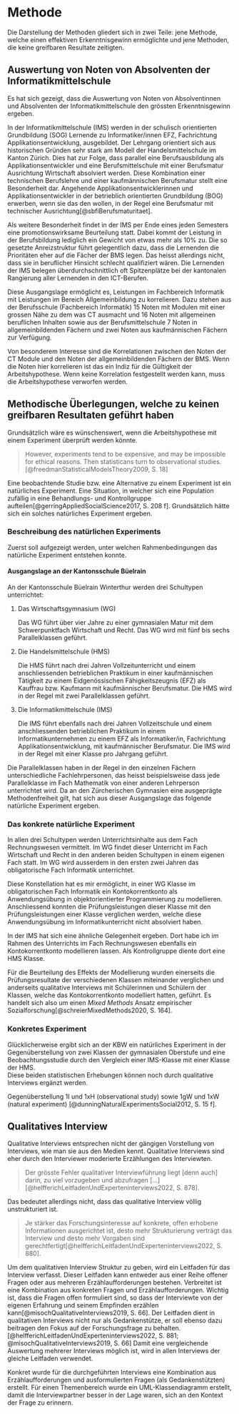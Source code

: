 # Methode

Die Darstellung der Methoden gliedert sich in zwei Teile: jene Methode,
welche einen effektiven Erkenntnisgewinn ermöglichte und jene Methoden,
die keine greifbaren Resultate zeitigten.

## Auswertung von Noten von Absolventen der Informatikmittelschule

Es hat sich gezeigt, dass die Auswertung von Noten von Absolventinnen und Absolventen der
Informatikmittelschule den grössten Erkenntnisgewinn ergeben.

In der Informatikmittelschule (IMS) werden in der schulisch
orientierten Grundbildung (SOG) Lernende zu
Informatiker/innen EFZ, Fachrichtung Applikationsentwicklung,
ausgebildet.
Der Lehrgang orientiert sich aus historischen Gründen sehr stark am
Modell der Handelsmittelschule im Kanton Zürich. Dies hat zur Folge,
dass parallel eine Berufsausbildung als Applikationsentwickler und eine
Berufsmittelschule mit einer Berufsmatur Ausrichtung Wirtschaft
absolviert werden. Diese Kombination einer technischen Berufslehre und
einer kaufmännischen Berufsmatur stellt eine Besonderheit dar. Angehende
Applikationsentwicklerinnen und Applikationsentwickler
in der betrieblich orientierten Grundbildung (BOG) erwerben, wenn sie
das den wollen, in der Regel eine Berufsmatur mit technischer
Ausrichtung[@sbfiBerufsmaturitaet].   

Als weitere Besonderheit findet in der IMS per Ende eines jeden
Semesters eine promotionswirksame Beurteilung statt. Dabei kommt der
Leistung in der Berufsbildung lediglich ein Gewicht von etwas mehr als
10% zu. Die so gesetzte Anreizstruktur führt gelegentlich dazu, dass die
Lernenden die Prioritäten eher auf die Fächer der BMS legen. Das heisst
allerdings nicht, dass sie in beruflicher Hinsicht schlecht qualifiziert
wären. Die Lernenden der IMS belegen überdurchschnittlich oft
Spitzenplätze bei der kantonalen Rangierung aller Lernenden in den
ICT-Berufen. 


Diese Ausgangslage
ermöglicht es, Leistungen im Fachbereich Informatik mit Leistungen im
Bereich Allgemeinbildung zu korrelieren. Dazu stehen aus der
Berufsschule (Fachbereich Informatik) 15 Noten mit Modulen mit einer
grossen Nähe zu dem was CT ausmacht und 16 Noten mit allgemeinen
beruflichen Inhalten sowie aus der
Berufsmittelschule 7 Noten in allgemeinbildenden Fächern und zwei
Noten aus kaufmännischen Fächern zur Verfügung.

Von besonderem Interesse sind die Korrelationen zwischen den Noten der
CT Module und den Noten der allgemeinbildenden Fächern der BMS. Wenn die
Noten hier korrelieren ist das ein Indiz für die Gültigkeit der
Arbeitshypothese. Wenn keine Korrelation festgestellt werden kann, muss
die Arbeitshypothese verworfen werden.

## Methodische Überlegungen, welche zu keinen greifbaren Resultaten geführt haben 

Grundsätzlich wäre es wünschenswert, wenn die Arbeitshypothese mit einem
Experiment überprüft werden könnte.

>However, experiments tend to be expensive, and may be impossible for
>ethical reasons. Then statisticans turn to observational
>studies.[@freedmanStatisticalModelsTheory2009, S. 18]

Eine beobachtende Studie bzw. eine Alternative zu einem Experiment ist
ein natürliches Experiment. 
Eine Situation, in welcher sich eine Population zufällig in eine
Behandlungs- und Kontrollgruppe
aufteilen[@gerringAppliedSocialScience2017, S. 208 f]. Grundsätzlich hätte sich
ein solches natürliches Experiment ergeben.

### Beschreibung des natürlichen Experiments

Zuerst soll aufgezeigt werden, unter welchen Rahmenbedingungen das
natürliche Experiment entstehen konnte.

#### Ausgangslage an der Kantonsschule Büelrain

An der Kantonsschule Büelrain Winterthur werden drei Schultypen
unterrichtet:

1. Das Wirtschaftsgymnasium (WG)
   
   Das WG führt über vier Jahre zu einer gymnasialen
   Matur mit dem Schwerpunktfach Wirtschaft und Recht. Das WG wird mit
   fünf bis sechs Parallelklassen geführt.

2. Die Handelsmittelschule (HMS)
   
   Die HMS führt nach drei Jahren Vollzeitunterricht und
   einem anschliessenden betrieblichen Praktikum in einer kaufmännischen
   Tätigkeit zu einem Eidgenössischen Fähigkeitszeugnis (EFZ) als
   Kauffrau bzw. Kaufmann mit kaufmännischer Berufsmatur. Die HMS wird
   in der Regel mit zwei Parallelklassen geführt.

3. Die Informatikmittelschule (IMS)
   
   Die IMS führt ebenfalls nach drei Jahren Vollzeitschule und einem
   anschliessenden betrieblichen Praktikum in einem
   Informatikunternehmen zu einem EFZ als Informatiker/in, Fachrichtung
   Applikationsentwicklung, mit kaufmännischer Berufsmatur. Die IMS wird
   in der Regel mit einer Klasse pro Jahrgang geführt.

Die Parallelklassen haben in der Regel in den einzelnen Fächern
unterschiedliche Fachlehrpersonen, das heisst beispielsweise dass jede
Parallelklasse im Fach Mathematik von einer anderen Lehrperson
unterrichtet wird. Da an den Zürcherischen Gymnasien eine ausgeprägte
Methodenfreiheit gilt, hat sich aus dieser Ausgangslage das folgende
natürliche Experiment ergeben.

### Das konkrete natürliche Experiment

In allen drei Schultypen werden Unterrichtsinhalte aus dem Fach
Rechnungswesen vermittelt. Im WG findet dieser Unterricht im Fach
Wirtschaft und Recht in den anderen beiden Schultypen in einem eigenen
Fach statt. Im WG wird ausserdem in den ersten zwei Jahren das
obligatorische Fach Informatik unterrichtet.

Diese Konstellation hat es mir ermöglicht, in einer WG Klasse im
obligatorischen Fach Informatik ein Kontokorrentkonto als
Anwendungsübung in objektorientierter Programmierung zu modellieren.
Anschliessend konnten die Prüfungsleistungen dieser Klasse mit den
Prüfungsleistungen einer Klasse verglichen werden, welche diese
Anwendungsübung im Informatikunterricht nicht absolviert haben.

In der IMS hat sich eine ähnliche Gelegenheit ergeben. Dort habe ich im
Rahmen des Unterrichts im Fach Rechnungswesen ebenfalls ein
Kontokorrentkonto modellieren lassen. Als Kontrollgruppe diente dort
eine HMS Klasse.

Für die Beurteilung des Effekts der Modellierung wurden einerseits die
Prüfungsresultate der verschiedenen Klassen miteinander verglichen und
anderseits qualitative Interviews mit Schülerinnen und Schülern der
Klassen, welche das Kontokorrentkonto modelliert hatten, geführt. Es
handelt sich also um einen *Mixed Methods* Ansatz empirischer
Sozialforschung[@schreierMixedMethods2020, S. 164].


### Konkretes Experiment

Glücklicherweise ergibt sich an der KBW ein natürliches Experiment in
der Gegenüberstellung von zwei Klassen der gymnasialen Oberstufe und
eine Beobachtungsstudie durch den Vergleich einer IMS-Klasse mit einer
Klasse der HMS.  
Diese beiden statistischen Erhebungen können noch durch qualitative
Interviews ergänzt werden.

Gegenüberstellung 1I und 1xH (observational study) sowie
1gW und 1xW (natural experiment) [@dunningNaturalExperimentsSocial2012,
S. 15 f].

## Qualitatives Interview

Qualitative Interviews entsprechen nicht der gängigen Vorstellung von
Interviews, wie man sie aus den Medien kennt. Qualitative Interviews
sind eher durch den Interviewer moderierte Erzählungen des Interviewten.  

>Der grösste Fehler qualitativer Interviewführung liegt [denn auch]
>darin, zu viel vorzugeben und abzufragen
>[...][@helfferichLeitfadenUndExperteninterviews2022, S. 878].

Das bedeutet allerdings nicht, dass das qualitative Interview völlig
unstrukturiert ist.

>Je stärker das Forschungsinteresse auf konkrete, offen erhobene
>Informationen ausgerichtet ist, desto mehr Strukturierung verträgt das
>Interview und desto mehr Vorgaben sind
>gerechtfertigt[@helfferichLeitfadenUndExperteninterviews2022, S. 880]. 

Um dem qualitativen Interview Struktur zu geben, wird ein Leitfaden für
das Interview verfasst. Dieser Leitfaden kann entweder aus einer Reihe
offener Fragen oder aus mehreren Erzählaufforderungen bestehen.
Verbreitet ist eine Kombination aus konkreten Fragen und
Erzählaufforderungen. Wichtig ist, dass die Fragen offen formuliert
sind, so dass der Interviewte von der eigenen Erfahrung und seinem
Empfinden erzählen kann[@misochQualitativeInterviews2019, S. 66].
Der Leitfaden dient in qualitativen Interviews nicht nur als
Gedankenstütze, er soll ebenso dazu beitragen den Fokus auf der
Forschungsfrage zu
behalten.[@helfferichLeitfadenUndExperteninterviews2022, S. 881;
@misochQualitativeInterviews2019, S. 66]
Damit eine vergleichende Auswertung mehrerer Interviews möglich ist,
wird in allen Interviews der gleiche Leitfaden verwendet.

Konkret wurde für die durchgeführten Interviews eine Kombination aus
Erzählaufforderungen und ausformulierten Fragen (als Gedankenstützten)
erstellt. Für einen Themenbereich wurde ein UML-Klassendiagramm
erstellt, damit die Interviewpartner besser in der Lage waren, sich an
den Kontext der Frage zu erinnern.